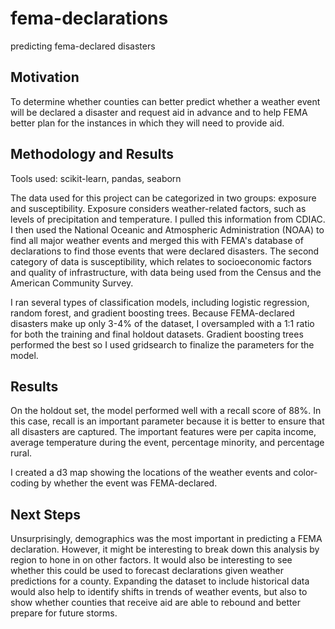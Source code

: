 # fema-declarations
predicting fema-declared disasters

<h2> Motivation </h2>
To determine whether counties can better predict whether a weather event will be declared a disaster and request aid in advance and to help FEMA better plan for the instances in which they will need to provide aid.

<h2> Methodology and Results </h2>
Tools used: scikit-learn, pandas, seaborn    

The data used for this project can be categorized in two groups: exposure and susceptibility. Exposure considers weather-related factors, such as levels of precipitation and temperature. I pulled this information from CDIAC. I then used the National Oceanic and Atmospheric Administration (NOAA) to find all major weather events and merged this with FEMA's database of declarations to find those events that were declared disasters. The second category of data is susceptibility, which relates to socioeconomic factors and quality of infrastructure, with data being used from the Census and the American Community Survey.     

I ran several types of classification models, including logistic regression, random forest, and gradient boosting trees. Because FEMA-declared disasters make up only 3-4% of the dataset, I oversampled with a 1:1 ratio for both the training and final holdout datasets. Gradient boosting trees performed the best so I used gridsearch to finalize the parameters for the model. 

<h2> Results </h2>

On the holdout set, the model performed well with a recall score of 88%. In this case, recall is an important parameter because it is better to ensure that all disasters are captured. The important features were per capita income, average temperature during the event, percentage minority, and percentage rural.    

I created a d3 map showing the locations of the weather events and color-coding by whether the event was FEMA-declared.     


<h2> Next Steps </h2>

Unsurprisingly, demographics was the most important in predicting a FEMA declaration. However, it might be interesting to break down this analysis by region to hone in on other factors. It would also be interesting to see whether this could be used to forecast declarations given weather predictions for a county. Expanding the dataset to include historical data would also help to identify shifts in trends of weather events, but also to show whether counties that receive aid are able to rebound and better prepare for future storms. 
